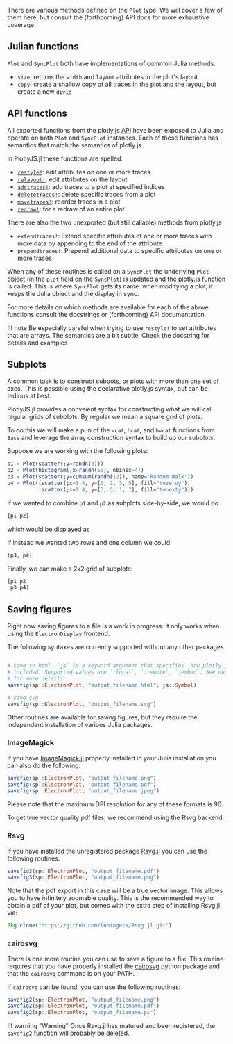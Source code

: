<!-- TODO: create API docs from docstrings and add link below -->

There are various methods defined on the `Plot` type. We will cover a few of
them here, but consult the (forthcoming) API docs for more exhaustive coverage.

## Julian functions

`Plot` and `SyncPlot` both have implementations of common Julia methods:

- `size`: returns the `width` and `layout` attributes in the plot's layout
- `copy`: create a shallow copy of all traces in the plot and the layout, but
create a new `divid`

## API functions

All exported functions from the plotly.js
[API](https://plot.ly/javascript/plotlyjs-function-reference/) have been
exposed to Julia and operate on both `Plot` and `SyncPlot` instances. Each of
these functions has semantics that match the semantics of plotly.js

In PlotlyJS.jl these functions are spelled:

- [`restyle!`](https://plot.ly/javascript/plotlyjs-function-reference/#plotly-restyle): edit attributes on one or more traces
- [`relayout!`](https://plot.ly/javascript/plotlyjs-function-reference/#plotly-relayout): edit attributes on the layout
- [`addtraces!`](https://plot.ly/javascript/plotlyjs-function-reference/#plotly-addtraces): add traces to a plot at specified indices
- [`deletetraces!`](https://plot.ly/javascript/plotlyjs-function-reference/#plotly-deletetraces): delete specific traces from a plot
- [`movetraces!`](https://plot.ly/javascript/plotlyjs-function-reference/#plotly-movetraces): reorder traces in a plot
- [`redraw!`](https://plot.ly/javascript/plotlyjs-function-reference/#plotly-redraw): for a redraw of an entire plot

There are also the two unexported (but still callable) methods from plotly.js

- `extendtraces!`: Extend specific attributes of one or more traces with more data by appending to the end of the attribute
- `prependtraces!`: Prepend additional data to specific attributes on one or more traces

When any of these routines is called on a `SyncPlot` the underlying `Plot`
object (in the `plot` field on the `SyncPlot`) is updated and the plotly.js
function is called. This is where `SyncPlot` gets its name: when modifying a
plot, it keeps the Julia object and the display in sync.

<!-- TODO: create API docs from docstrings and add link below -->

For more details on which methods are available for each of the above functions
consult the docstrings or (forthcoming) API documentation.

!!! note
    Be especially careful when trying to use `restyle!` to set attributes that
    are arrays. The semantics are a bit subtle. Check the docstring for details
    and examples

## Subplots

A common task is to construct subpots, or plots with more than one set of axes.
This is possible using the declarative plotly.js syntax, but can be tedious at
best.

PlotlyJS.jl provides a conveient syntax for constructing what we will
call regular grids of subplots. By regular we mean a square grid of plots.

To do this we will make a pun of the `vcat`, `hcat`, and `hvcat` functions from
`Base` and leverage the array construction syntax to build up our subplots.

Suppose we are working with the following plots:

```julia
p1 = Plot(scatter(;y=randn(3)))
p2 = Plot(histogram(;x=randn(50), nbinsx=4))
p3 = Plot(scatter(;y=cumsum(randn(12)), name="Random Walk"))
p4 = Plot([scatter(;x=1:4, y=[0, 2, 3, 5], fill="tozeroy"),
           scatter(;x=1:4, y=[3, 5, 1, 7], fill="tonexty")])
```

If we wanted to combine `p1` and `p2` as subplots side-by-side, we would do

```julia
[p1 p2]
```

which would be displayed as

<div id="9b211b11-90ba-4ed1-8a8e-922874e38327"></div>

<script>
   thediv = document.getElementById('9b211b11-90ba-4ed1-8a8e-922874e38327');
var data = [{"type":"scatter","yaxis":"y1","y":[0.5866244446671521,-1.9383492773474906,1.5755145234613384],"xaxis":"x1"},{"type":"histogram","yaxis":"y2","nbinsx":4,"xaxis":"x2","x":[0.02874721818368543,0.3591555676689275,1.11127022977901,0.334122911382547,0.9732575270950886,-1.82561414154534,-0.5947229804546266,1.1956059287597995,-0.370911402072595,0.06506468964194402,-0.3917477253349423,-0.5177800509470399,0.6690381772206448,0.8506312798188942,-0.4661996650376157,-0.08925203756626206,-0.2720106005346297,1.0095318669374804,-0.3429367632640522,1.494593406085796,-0.7021001204975328,2.485160558272339,1.2042841766161603,-0.8179889425824214,0.9976808279235531,0.8487941945727004,-0.13238916888817898,-0.6076727142119374,-0.08957049673870185,-0.7228619615214743,-0.767689315513464,0.010505735738696221,-0.2664477321938591,-0.38965938770679176,-1.1379871323364503,-0.9323045907088239,1.1409535571170606,0.3823735429884236,-0.24363572900382519,-0.4932551604604664,0.10647049887188982,0.569918962367392,0.1386005823334299,0.6768770552472566,-2.541071033107882,-0.6298953799242188,-0.24777182837411657,-0.4598333903988536,-1.4974831175797392,-0.7500193945928398]}]
var layout = {"yaxis2":{"domain":[0.0,1.0],"anchor":"x2"},"yaxis1":{"domain":[0.0,1.0],"anchor":"x1"},"xaxis1":{"domain":[0.0,0.45],"anchor":"y1"},"margin":{"r":50,"l":50,"b":50,"t":60},"xaxis2":{"domain":[0.55,1.0],"anchor":"y2"}}

Plotly.plot(thediv, data,  layout, {showLink: false});

 </script>


If instead we wanted two rows and one column we could

```julia
[p3, p4]
```

<div id="5f7a7d9a-7e61-4ddd-9fe2-738e192ff6da"></div>

<script>
   thediv = document.getElementById('5f7a7d9a-7e61-4ddd-9fe2-738e192ff6da');
var data = [{"type":"scatter","yaxis":"y1","y":[2.309908323313182,4.133375142194304,2.5758077544798774,2.4898933716911578,0.9324775281108626,0.7008738444090501,2.0447231431131767,1.7077489543681752,1.577316978086749,1.8339202074093615,2.2885533332596335,3.2964418594324254],"name":"Random Walk","xaxis":"x1"},{"type":"scatter","yaxis":"y2","y":[0,2,3,5],"xaxis":"x2","x":[1,2,3,4],"fill":"tozeroy"},{"type":"scatter","yaxis":"y2","y":[3,5,1,7],"xaxis":"x2","x":[1,2,3,4],"fill":"tonexty"}]
var layout = {"yaxis2":{"domain":[5.551115123125783e-17,0.42500000000000004],"anchor":"x2"},"yaxis1":{"domain":[0.575,1.0],"anchor":"x1"},"xaxis1":{"domain":[0.0,1.0],"anchor":"y1"},"margin":{"r":50,"l":50,"b":50,"t":60},"xaxis2":{"domain":[0.0,1.0],"anchor":"y2"}}

Plotly.plot(thediv, data,  layout, {showLink: false});

</script>

Finally, we can make a 2x2 grid of subplots:

```julia
[p1 p2
 p3 p4]
```

<div id="bd979d53-9a3d-4594-a03e-c0674720f5c4"></div>

<script>
   thediv = document.getElementById('bd979d53-9a3d-4594-a03e-c0674720f5c4');
var data = [{"type":"scatter","yaxis":"y1","y":[0.5866244446671521,-1.9383492773474906,1.5755145234613384],"xaxis":"x1"},{"type":"histogram","yaxis":"y2","nbinsx":4,"xaxis":"x2","x":[0.02874721818368543,0.3591555676689275,1.11127022977901,0.334122911382547,0.9732575270950886,-1.82561414154534,-0.5947229804546266,1.1956059287597995,-0.370911402072595,0.06506468964194402,-0.3917477253349423,-0.5177800509470399,0.6690381772206448,0.8506312798188942,-0.4661996650376157,-0.08925203756626206,-0.2720106005346297,1.0095318669374804,-0.3429367632640522,1.494593406085796,-0.7021001204975328,2.485160558272339,1.2042841766161603,-0.8179889425824214,0.9976808279235531,0.8487941945727004,-0.13238916888817898,-0.6076727142119374,-0.08957049673870185,-0.7228619615214743,-0.767689315513464,0.010505735738696221,-0.2664477321938591,-0.38965938770679176,-1.1379871323364503,-0.9323045907088239,1.1409535571170606,0.3823735429884236,-0.24363572900382519,-0.4932551604604664,0.10647049887188982,0.569918962367392,0.1386005823334299,0.6768770552472566,-2.541071033107882,-0.6298953799242188,-0.24777182837411657,-0.4598333903988536,-1.4974831175797392,-0.7500193945928398]},{"type":"scatter","yaxis":"y3","y":[2.309908323313182,4.133375142194304,2.5758077544798774,2.4898933716911578,0.9324775281108626,0.7008738444090501,2.0447231431131767,1.7077489543681752,1.577316978086749,1.8339202074093615,2.2885533332596335,3.2964418594324254],"name":"Random Walk","xaxis":"x3"},{"type":"scatter","yaxis":"y4","y":[0,2,3,5],"xaxis":"x4","x":[1,2,3,4],"fill":"tozeroy"},{"type":"scatter","yaxis":"y4","y":[3,5,1,7],"xaxis":"x4","x":[1,2,3,4],"fill":"tonexty"}]
var layout = {"yaxis4":{"domain":[5.551115123125783e-17,0.42500000000000004],"anchor":"x4"},"xaxis3":{"domain":[0.0,0.45],"anchor":"y3"},"yaxis2":{"domain":[0.575,1.0],"anchor":"x2"},"yaxis1":{"domain":[0.575,1.0],"anchor":"x1"},"xaxis1":{"domain":[0.0,0.45],"anchor":"y1"},"margin":{"r":50,"l":50,"b":50,"t":60},"yaxis3":{"domain":[5.551115123125783e-17,0.42500000000000004],"anchor":"x3"},"xaxis2":{"domain":[0.55,1.0],"anchor":"y2"},"xaxis4":{"domain":[0.55,1.0],"anchor":"y4"}}

Plotly.plot(thediv, data,  layout, {showLink: false});

</script>

## Saving figures

Right now saving figures to a file is a work in progress. It only works when
using the `ElectronDisplay` frontend.

The following syntaxes are currently supported without any other packages

```julia

# save to html. `js` is a keyword argument that specifies  how plotly.js can be
# included. Supported values are `:local`, `:remote`, `:embed`. See docstring
# for more details
savefig(sp::ElectronPlot, "output_filename.html"; js::Symbol)

# save svg
savefig(sp::ElectronPlot, "output_filename.svg")
```

Other routines are available for saving figures, but they require the
independent installation of various Julia packages.

### ImageMagick

If you have [ImageMagick.jl](https://github.com/JuliaIO/ImageMagick.jl)
properly installed in your Julia installation you can also do the following:

```julia
savefig(sp::ElectronPlot, "output_filename.png")
savefig(sp::ElectronPlot, "output_filename.pdf")
savefig(sp::ElectronPlot, "output_filename.jpeg")
```

Please note that the maximum DPI resolution for any of these formats is 96.

To get true vector quality pdf files, we recommend using the Rsvg backend.

### Rsvg

If you have installed the unregistered package
[Rsvg.jl](https://github.com/lobingera/Rsvg.jl)  you can use the following
routines:

```julia
savefig3(sp::ElectronPlot, "output_filename.pdf")
savefig3(sp::ElectronPlot, "output_filename.png")
```

Note that the pdf export in this case will be a true vector image. This allows
you to have infinitely zoomable quality. This is the recommended way to obtain
a pdf of your plot, but comes with the extra step of installing Rsvg.jl via:

```julia
Pkg.clone("https://github.com/lobingera/Rsvg.jl.git")
```

### cairosvg

There is one more routine you can use to save a figure to a file. This routine
requires that you have properly installed the [cairosvg](http://cairosvg.org)
python package and that the `cairosvg` command is on your PATH.

If `cairosvg` can be found, you can use the following routines:

```julia
savefig2(sp::ElectronPlot, "output_filename.png")
savefig2(sp::ElectronPlot, "output_filename.pdf")
savefig2(sp::ElectronPlot, "output_filename.ps")
```

!!! warning "Warning"
    Once Rsvg.jl has matured and been registered, the `savefig2` function will
    probably be deleted.
